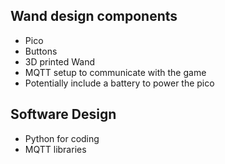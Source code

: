 ## Wand design components

- Pico
- Buttons
- 3D printed Wand
- MQTT setup to communicate with the game
- Potentially include a battery to power the pico

## Software Design

- Python for coding
- MQTT libraries